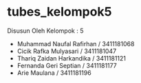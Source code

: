 # tubes_kelompok5

Disusun Oleh Kelompok : 5
- Muhammad Naufal Rafirhan	/ 3411181068
- Cicik Rafka Mulyasari	/	3411181047
- Thariq Zaidan Harkandika	/ 3411181121
- Fernanda Geri Septian	/	3411181177
- Arie Maulana		/	3411181196
